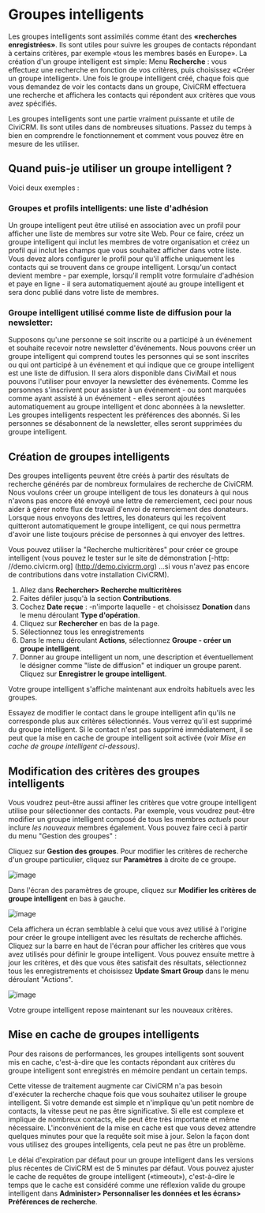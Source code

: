 Groupes intelligents
====================

Les groupes intelligents sont assimilés comme étant des **«recherches enregistrées»**. Ils sont utiles pour suivre les groupes de contacts répondant à certains critères, par exemple «tous les membres basés en Europe». 
La création d'un groupe intelligent est simple: Menu **Recherche** : vous effectuez une recherche en fonction de vos critères, puis choisissez «Créer un groupe intelligent». Une fois le groupe intelligent créé, chaque fois que vous demandez de voir les contacts dans un groupe, CiviCRM effectuera une recherche et affichera les contacts qui répondent aux critères que vous avez spécifiés.

Les groupes intelligents sont une partie vraiment puissante et utile de CiviCRM. Ils sont utiles dans de nombreuses situations. Passez du temps à bien en comprendre le fonctionnement et comment vous pouvez être en mesure de les utiliser.

Quand puis-je utiliser un groupe intelligent ?
-------------------------------
Voici deux exemples :

### Groupes et profils intelligents: une liste d'adhésion 

Un groupe intelligent peut être utilisé en association avec un profil pour afficher une liste de membres sur votre site Web. Pour ce faire, créez un groupe intelligent qui inclut les membres de votre organisation et créez un profil qui inclut les champs que vous souhaitez afficher dans votre liste. Vous devez alors configurer le profil pour qu'il affiche uniquement les contacts qui se trouvent dans ce groupe intelligent. Lorsqu'un contact devient membre - par exemple, lorsqu'il remplit votre formulaire d'adhésion et paye en ligne - il sera automatiquement ajouté au groupe intelligent et sera donc publié dans votre liste de membres.

###  Groupe intelligent utilisé comme liste de diffusion pour la newsletter: 

Supposons qu'une personne se soit inscrite ou a participé à un événement et souhaite recevoir notre newsletter d'événements. Nous pouvons créer un groupe intelligent qui comprend toutes les personnes qui se sont inscrites ou qui ont participé à un événement et qui indique que ce groupe intelligent est une liste de diffusion. Il sera alors disponible dans CiviMail et nous pouvons l'utiliser pour envoyer la newsletter des événements. Comme les personnes s'inscrivent pour assister à un événement - ou sont marquées comme ayant assisté à un événement - elles seront ajoutées automatiquement au groupe intelligent et donc abonnées à la newsletter. Les groupes intelligents respectent les préférences des abonnés. Si les personnes se désabonnent de la newsletter, elles seront supprimées du groupe intelligent.

Création de groupes intelligents
--------------------------------
Des groupes intelligents peuvent être créés à partir des résultats de recherche générés par de nombreux formulaires de recherche de CiviCRM. 
Nous voulons créer un groupe intelligent de tous les donateurs à qui nous n'avons pas encore été envoyé une lettre de remerciement, ceci pour nous aider à gérer notre flux de travail d'envoi de remerciement des donateurs. Lorsque nous envoyons des lettres, les donateurs qui les reçoivent quitteront automatiquement le groupe intelligent, ce qui nous permettra d'avoir une liste toujours précise de personnes à qui envoyer des lettres.

Vous pouvez utiliser la "Recherche multicritères" pour créer ce groupe intelligent (vous pouvez le tester sur le site de démonstration  [-http: //demo.civicrm.org] (http://demo.civicrm.org) ...si vous n'avez pas encore de contributions dans votre installation CiviCRM).

1.  Allez dans **Rechercher> Recherche multicritères**  
2.  Faites défiler jusqu'à la section **Contributions**.
3.  Cochez **Date reçue** : -n'importe laquelle - et choisissez **Donation** dans le menu déroulant **Type d'opération**.
4.  Cliquez sur **Rechercher** en bas de la page.
5.  Sélectionnez tous les enregistrements
6.  Dans le menu déroulant **Actions**, sélectionnez **Groupe - créer un groupe intelligent**.
7.  Donner au groupe intelligent un nom, une description et éventuellement le désigner comme "liste de diffusion" et indiquer  un groupe parent. Cliquez sur **Enregistrer le groupe intelligent**.

Votre groupe intelligent s'affiche maintenant aux endroits habituels avec les groupes.

Essayez de modifier le contact dans le groupe intelligent afin qu'ils ne corresponde plus aux critères sélectionnés. Vous verrez qu'il est supprimé du groupe intelligent.
Si le contact n'est pas supprimé immédiatement, il se peut que la mise en cache de groupe intelligent soit activée (voir *Mise en cache de groupe intelligent ci-dessous)*.

Modification des critères des groupes intelligents
--------------------------------------------------
Vous voudrez peut-être aussi affiner les critères que votre groupe intelligent utilise pour sélectionner des contacts. Par exemple, vous voudrez peut-être modifier un groupe intelligent composé de tous les membres  *actuels*  pour inclure  *les nouveaux* membres également. Vous pouvez faire ceci à partir du menu "Gestion des groupes" :

Cliquez sur **Gestion des groupes**. Pour modifier les critères de recherche d'un groupe particulier, cliquez sur **Paramètres** à droite de ce groupe.

![image](../img/Groups&tags_updatecriteria_1.png)

Dans l'écran des paramètres de groupe, cliquez sur **Modifier les critères de groupe intelligent** en bas à gauche.

 ![image](../img/Groups&tags_edit%20Smart%20Group%20criteria.png)
 
Cela affichera un écran semblable à celui que vous avez utilisé à l'origine pour créer le groupe intelligent avec les résultats de recherche affichés. Cliquez sur la barre en haut de l'écran pour afficher les critères que vous avez utilisés pour définir le groupe intelligent. Vous pouvez ensuite mettre à jour les critères, et dès que vous êtes satisfait des résultats, sélectionnez tous les enregistrements et choisissez **Update Smart Group** dans le menu déroulant "Actions".

![image](../img/Groups&tags_actions%20Update.png)

Votre groupe intelligent repose maintenant sur les nouveaux critères.

Mise en cache de groupes intelligents
-------------------------------------

Pour des raisons de performances, les groupes intelligents sont souvent mis en cache, c'est-à-dire que les contacts répondant aux critères du groupe intelligent sont enregistrés en mémoire pendant un certain temps.

Cette vitesse de traitement augmente car CiviCRM n'a pas besoin d'exécuter la recherche chaque fois que vous souhaitez utiliser le groupe intelligent. Si votre demande est simple et n'implique qu'un petit nombre de contacts, la vitesse peut ne pas être significative. Si elle est complexe et implique de nombreux contacts, elle peut être très importante et même nécessaire.
L'inconvénient de la mise en cache est que vous devez attendre quelques minutes pour que la requête soit mise à jour. Selon la façon dont vous utilisez des groupes intelligents, cela peut ne pas être un problème.

Le délai d'expiration par défaut pour un groupe intelligent dans les versions plus récentes de CiviCRM est de 5 minutes par défaut. Vous pouvez ajuster le cache de requêtes de groupe intelligent («timeout»), c'est-à-dire le temps que le cache est considéré comme une réflexion valide du groupe intelligent dans **Administer> Personnaliser les données et les écrans> Préférences de recherche**.

